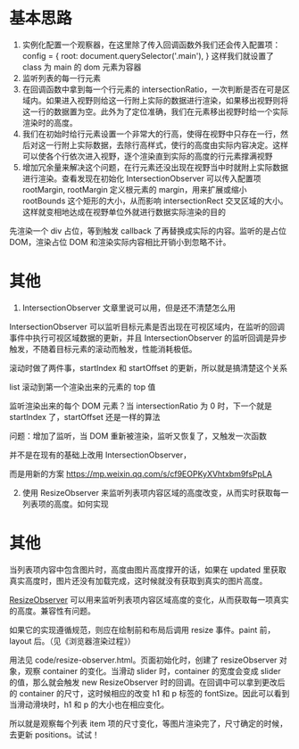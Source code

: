 # 基本思路

1. 实例化配置一个观察器，在这里除了传入回调函数外我们还会传入配置项：config = { root: document.querySelector('.main'), } 这样我们就设置了 class 为 main 的 dom 元素为容器
2. 监听列表的每一行元素
3. 在回调函数中拿到每一个行元素的 intersectionRatio，一次判断是否在可是区域内。如果进入视野则给这一行附上实际的数据进行渲染，如果移出视野则将这一行的数据置为空。此外为了定位准确，我们在元素移出视野时给一个实际渲染时的高度。
4. 我们在初始时给行元素设置一个非常大的行高，使得在视野中只存在一行，然后对这一行附上实际数据，去除行高样式，使行的高度由实际内容决定。这样可以使各个行依次进入视野，逐个渲染直到实际的高度的行元素撑满视野
5. 增加冗余量来解决这个问题，在行元素还没出现在视野当中时就附上实际数据进行渲染。查看发现在初始化 IntersectionObserver 可以传入配置项 rootMargin, rootMargin 定义根元素的 margin，用来扩展或缩小 rootBounds 这个矩形的大小，从而影响 intersectionRect 交叉区域的大小。这样就变相地达成在视野单位外就进行数据实际渲染的目的

先渲染一个 div 占位，等到触发 callback 了再替换成实际的内容。监听的是占位 DOM，渲染占位 DOM 和渲染实际内容相比开销小到忽略不计。

# 其他

1. IntersectionObserver 文章里说可以用，但是还不清楚怎么用

IntersectionObserver 可以监听目标元素是否出现在可视区域内，在监听的回调事件中执行可视区域数据的更新，并且 IntersectionObserver 的监听回调是异步触发，不随着目标元素的滚动而触发，性能消耗极低。

滚动时做了两件事，startIndex 和 startOffset 的更新，所以就是搞清楚这个关系

list 滚动到第一个渲染出来的元素的 top 值

监听渲染出来的每个 DOM 元素？当 intersectionRatio 为 0 时，下一个就是 startIndex 了，startOffset 还是一样的算法

问题：增加了监听，当 DOM 重新被渲染，监听又恢复了，又触发一次函数

并不是在现有的基础上改用 IntersectionObserver，

而是用新的方案
https://mp.weixin.qq.com/s/cf9EOPKyXVhtxbm9fsPpLA

2. 使用 ResizeObserver 来监听列表项内容区域的高度改变，从而实时获取每一列表项的高度。如何实现

# 其他

当列表项内容中包含图片时，高度由图片高度撑开的话，如果在 updated 里获取真实高度时，图片还没有加载完成，这时候就没有获取到真实的图片高度。

[ResizeObserver](https://developer.mozilla.org/zh-CN/docs/Web/API/ResizeObserver) 可以用来监听列表项内容区域高度的变化，从而获取每一项真实的高度。兼容性有问题。

如果它的实现遵循规范，则应在绘制前和布局后调用 resize 事件。paint 前，layout 后。（见《浏览器渲染过程》）

用法见 code/resize-observer.html。页面初始化时，创建了 resizeObserver 对象，观察 container 的变化。当滑动 slider 时，container 的宽度会变成 slider 的值，那么就会触发 new ResizeObserver 时的回调。在回调中可以拿到更改后的 container 的尺寸，这时候相应的改变 h1 和 p 标签的 fontSize。因此可以看到当滑动滑块时，h1 和 p 的大小也在相应变化。

所以就是观察每个列表 item 项的尺寸变化，等图片渲染完了，尺寸确定的时候，去更新 positions。试试！
